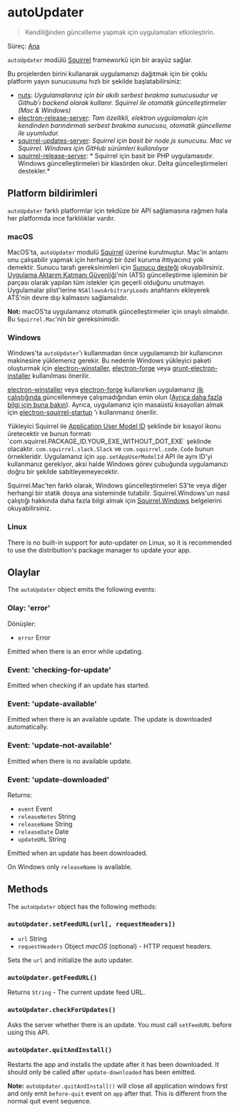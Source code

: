 # autoUpdater

> Kendiliğinden güncelleme yapmak için uygulamaları etkinleştirin.

Süreç: [Ana](../glossary.md#main-process)

`autoUpdater` modülü [Squirrel](https://github.com/Squirrel) frameworkü için bir arayüz sağlar.

Bu projelerden birini kullanarak uygulamanızı dağıtmak için bir çoklu platform yayın sunucusunu hızlı bir şekilde başlatabilirsiniz:

* [nuts](https://github.com/GitbookIO/nuts): *Uygulamalarınız için bir akıllı serbest bırakma sunucusudur ve Github'ı backend olarak kullanır. Squirrel ile otomatik güncelleştirmeler (Mac & Windows)*
* [electron-release-server](https://github.com/ArekSredzki/electron-release-server): *Tam özellikli, elektron uygulamaları için kendinden barındırmalı serbest bırakma sunucusu, otomatik güncelleme ile uyumludur.*
* [squirrel-updates-server](https://github.com/Aluxian/squirrel-updates-server): *Squirrel için basit bir node.js sunucusu. Mac ve Squirrel. Windows için GitHub sürümleri kullanılıyor*
* [squirrel-release-server](https://github.com/Arcath/squirrel-release-server): * Squirrel için basit bir PHP uygulamasıdır. Windows güncelleştirmeleri bir klasörden okur. Delta güncelleştirmeleri destekler.*

## Platform bildirimleri

`autoUpdater` farklı platformlar için tekdüze bir API sağlamasına rağmen hala her platformda ince farklılıklar vardır.

### macOS

MacOS'ta, `autoUpdater` modulü [Squirrel](https://github.com/Squirrel/Squirrel.Mac) üzerine kurulmuştur. Mac'in anlamı onu çalışabilir yapmak için herhangi bir özel kuruma ihtiyacınız yok demektir. Sunucu tarafı gereksinimleri için [Sunucu desteği](https://github.com/Squirrel/Squirrel.Mac#server-support) okuyabilirsiniz. [Uygulama Aktarım Katmanı Güvenliği](https://developer.apple.com/library/content/documentation/General/Reference/InfoPlistKeyReference/Articles/CocoaKeys.html#//apple_ref/doc/uid/TP40009251-SW35)'nin (ATS) güncelleştirme işleminin bir parçası olarak yapılan tüm istekler için geçerli olduğunu unutmayın. Uygulamalar plist'lerine `NSAllowsArbitraryLoads` anahtarını ekleyerek ATS'nin devre dışı kalmasını sağlamalıdır.

**Not:** macOS'ta uygulamanız otomatik güncelleştirmeler için onaylı olmalıdır. Bu `Squirrel.Mac`'nin bir gereksinimidir.

### Windows

Windows'ta `autoUpdater`'ı kullanmadan önce uygulamanızı bir kullanıcının makinesine yüklemeniz gerekir. Bu nedenle Windows yükleyici paketi oluşturmak için [electron-winstaller](https://github.com/electron/windows-installer), [electron-forge](https://github.com/electron-userland/electron-forge) veya [grunt-electron-installer](https://github.com/electron/grunt-electron-installer) kullanılması önerilir.

[electron-winstaller](https://github.com/electron/windows-installer) veya [electron-forge](https://github.com/electron-userland/electron-forge) kullanırken uygulamanız [ilk çalıştığında ](https://github.com/electron/windows-installer#handling-squirrel-events)güncellenmeye çalışmadığından emin olun ([Ayrıca daha fazla bilgi için buna bakın](https://github.com/electron/electron/issues/7155)). Ayrıca, uygulamanız için masaüstü kısayolları almak için [electron-squirrel-startup](https://github.com/mongodb-js/electron-squirrel-startup) 'ı kullanmanız önerilir.

Yükleyici Squirrel ile [Application User Model ID](https://msdn.microsoft.com/en-us/library/windows/desktop/dd378459(v=vs.85).aspx) şeklinde bir kısayol ikonu üretecektir ve bunun formatı `com.squirrel.PACKAGE_ID.YOUR_EXE_WITHOUT_DOT_EXE` şeklinde olacaktır. `com.squirrel.slack.Slack` ve `com.squirrel.code.Code` bunun örnekleridir. Uygulamanız için `app.setAppUserModelId` API ile aynı ID'yi kullanmanız gerekiyor, aksi halde Windows görev çubuğunda uygulamanızı doğru bir şekilde sabitleyemeyecektir.

Squirrel.Mac'ten farklı olarak, Windows güncelleştirmeleri S3'te veya diğer herhangi bir statik dosya ana sisteminde tutabilir. Squirrel.Windows'un nasıl çalıştığı hakkında daha fazla bilgi almak için [Squirrel.Windows](https://github.com/Squirrel/Squirrel.Windows) belgelerini okuyabilirsiniz.

### Linux

There is no built-in support for auto-updater on Linux, so it is recommended to use the distribution's package manager to update your app.

## Olaylar

The `autoUpdater` object emits the following events:

### Olay: 'error'

Dönüşler:

* `error` Error

Emitted when there is an error while updating.

### Event: 'checking-for-update'

Emitted when checking if an update has started.

### Event: 'update-available'

Emitted when there is an available update. The update is downloaded automatically.

### Event: 'update-not-available'

Emitted when there is no available update.

### Event: 'update-downloaded'

Returns:

* `event` Event
* `releaseNotes` String
* `releaseName` String
* `releaseDate` Date
* `updateURL` String

Emitted when an update has been downloaded.

On Windows only `releaseName` is available.

## Methods

The `autoUpdater` object has the following methods:

### `autoUpdater.setFeedURL(url[, requestHeaders])`

* `url` String
* `requestHeaders` Object *macOS* (optional) - HTTP request headers.

Sets the `url` and initialize the auto updater.

### `autoUpdater.getFeedURL()`

Returns `String` - The current update feed URL.

### `autoUpdater.checkForUpdates()`

Asks the server whether there is an update. You must call `setFeedURL` before using this API.

### `autoUpdater.quitAndInstall()`

Restarts the app and installs the update after it has been downloaded. It should only be called after `update-downloaded` has been emitted.

**Note:** `autoUpdater.quitAndInstall()` will close all application windows first and only emit `before-quit` event on `app` after that. This is different from the normal quit event sequence.